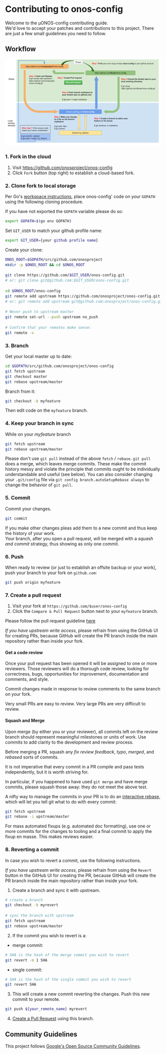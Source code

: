 # Contributing to onos-config

Welcome to the µONOS-config contributing guide.  
We'd love to accept your patches and contributions to this project. 
There are just a few small guidelines you need to follow. 

## Workflow

![Git workflow](contributing_workflow.png)

### 1. Fork in the cloud

1. Visit https://github.com/onosproject/onos-config 
2. Click `Fork` button (top right) to establish a cloud-based fork.

### 2. Clone fork to local storage

Per Go's [workspace instructions][go-workspace], place onos-config' code on your
`GOPATH` using the following cloning procedure.

[go-workspace]: https://golang.org/doc/code.html#Workspaces

If you have not exported the `GOPATH` variable please do so:

```sh
export GOPATH=$(go env GOPATH)
```

Set `GIT_USER` to match your github profile name:

```sh
export GIT_USER={your github profile name}
```

Create your clone:

```sh
ONOS_ROOT=$GOPATH/src/github.com/onosproject
mkdir -p $ONOS_ROOT && cd $ONOS_ROOT

git clone https://github.com/$GIT_USER/onos-config.git
# or: git clone git@github.com:$GIT_USER/onos-config.git

cd $ONOS_ROOT/onos-config
git remote add upstream https://github.com/onosproject/onos-config.git
# or: git remote add upstream git@github.com:onosproject/onos-config.git

# Never push to upstream master
git remote set-url --push upstream no_push

# Confirm that your remotes make sense:
git remote -v
```

### 3. Branch

Get your local master up to date:

```sh
cd $GOPATH/src/github.com/onosproject/onos-config
git fetch upstream
git checkout master
git rebase upstream/master
```

Branch from it:
```sh
git checkout -b myfeature
```

Then edit code on the `myfeature` branch.

### 4. Keep your branch in sync

While on your _myfeature_ branch

```sh
git fetch upstream
git rebase upstream/master
```

Please don't use `git pull` instead of the above `fetch` / `rebase`. `git pull`
does a merge, which leaves merge commits. These make the commit history messy
and violate the principle that commits ought to be individually understandable
and useful (see below). You can also consider changing your `.git/config` file via
`git config branch.autoSetupRebase always` to change the behavior of `git pull`.

### 5. Commit

Commit your changes.

```sh
git commit
```

If you make other changes pleas add them to a new commit and thus keep 
the history of your work.  
Your branch, after you open a pull request,
will be merged with a _squash and commit_ strategy, thus showing as only one commit.

### 6. Push

When ready to review (or just to establish an offsite backup or your work),
push your branch to your fork on `github.com`:

```sh
git push origin myfeature
```

### 7. Create a pull request

1. Visit your fork at `https://github.com/$user/onos-config`
2. Click the `Compare & Pull Request` button next to your `myfeature` branch.

Please follow the pull request guideline [here](pull_requests.md) 

_If you have upstream write access_, please refrain from using the GitHub UI for
creating PRs, because GitHub will create the PR branch inside the main
repository rather than inside your fork.

#### Get a code review

Once your pull request has been opened it will be assigned to one or more
reviewers.  Those reviewers will do a thorough code review, looking for
correctness, bugs, opportunities for improvement, documentation and comments,
and style.

Commit changes made in response to review comments to the same branch on your
fork.

Very small PRs are easy to review.  Very large PRs are very difficult to review.

#### Squash and Merge

Upon merge (by either you or your reviewer), all commits left on the review
branch should represent meaningful milestones or units of work.  Use commits to
add clarity to the development and review process.

Before merging a PR, squash any _fix review feedback_, _typo_, _merged_, and
_rebased_ sorts of commits.

It is not imperative that every commit in a PR compile and pass tests
independently, but it is worth striving for.

In particular, if you happened to have used `git merge` and have merge
commits, please squash those away: they do not meet the above test.

A nifty way to manage the commits in your PR is to do an [interactive
rebase](https://git-scm.com/book/en/v2/Git-Tools-Rewriting-History),
which will let you tell git what to do with every commit:

```sh
git fetch upstream
git rebase -i upstream/master
```

For mass automated fixups (e.g. automated doc formatting), use one or more
commits for the changes to tooling and a final commit to apply the fixup en
masse. This makes reviews easier.

### 8. Reverting a commit

In case you wish to revert a commit, use the following instructions.

_If you have upstream write access_, please refrain from using the
`Revert` button in the GitHub UI for creating the PR, because GitHub
will create the PR branch inside the main repository rather than inside your fork.

1. Create a branch and sync it with upstream.

```sh
# create a branch
git checkout -b myrevert

# sync the branch with upstream
git fetch upstream
git rebase upstream/master
```

2. If the commit you wish to revert is a:

- merge commit:

```sh
# SHA is the hash of the merge commit you wish to revert
git revert -m 1 SHA
```

- single commit:

```sh
# SHA is the hash of the single commit you wish to revert
git revert SHA
```

3. This will create a new commit reverting the changes.
Push this new commit to your remote.

```sh
git push ${your_remote_name} myrevert
```

4. [Create a Pull Request](#7-create-a-pull-request) using this branch.

## Community Guidelines

This project follows [Google's Open Source Community
Guidelines](https://opensource.google.com/conduct/).
